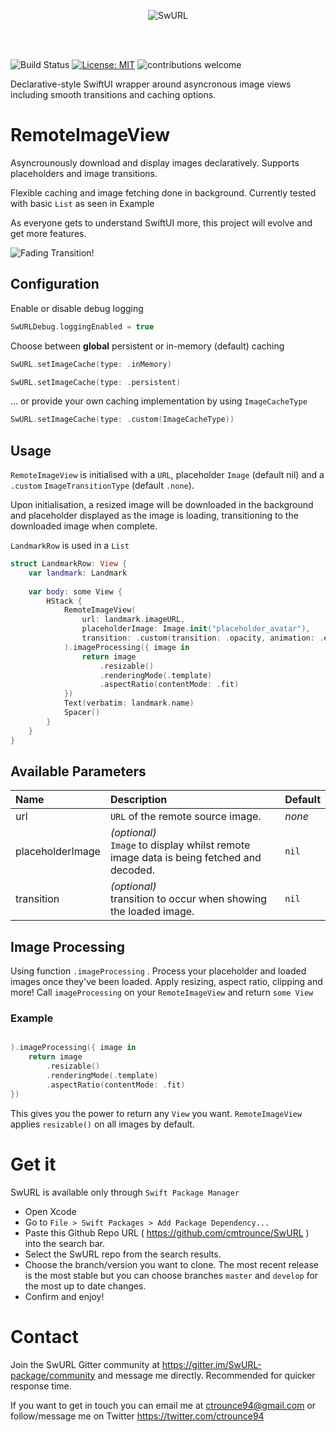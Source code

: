 <p align="center">
  <img src="https://imgur.com/jTPdRfJ.png" alt="SwURL"/>
</p>
<br/>
<br/>


![Build Status](https://app.bitrise.io/app/0cc93118a793b6f9/status.svg?token=6ITVosjDjjYgfYcVRGMuUw&branch=master)
[![License: MIT](https://img.shields.io/badge/License-MIT-yellow.svg)](https://opensource.org/licenses/MIT)
![contributions welcome](https://img.shields.io/badge/contributions-welcome-brightgreen.svg?style=flat)

Declarative-style SwiftUI wrapper around asyncronous image views including smooth transitions and caching options.

# RemoteImageView

Asyncrounously download and display images declaratively. Supports placeholders and image transitions.

Flexible caching and image fetching done in background. Currently tested with basic `List` as seen in Example

As everyone gets to understand SwiftUI more, this project will evolve and get more features.

![Fading Transition!](https://media.giphy.com/media/kFCKkcURNhI0AVG19y/giphy.gif)

## Configuration

Enable or disable debug logging 

```swift 
SwURLDebug.loggingEnabled = true
```


Choose between **global** persistent or in-memory (default) caching

 ```swift
 SwURL.setImageCache(type: .inMemory)
 ```

 ```swift
 SwURL.setImageCache(type: .persistent)
 ```
 
 ... or provide your own caching implementation by using `ImageCacheType`
 
  ```swift
 SwURL.setImageCache(type: .custom(ImageCacheType))
 ```

## Usage

`RemoteImageView` is initialised with a `URL`, placeholder `Image` (default nil)  and a `.custom` `ImageTransitionType` (default `.none`). 

Upon initialisation, a resized image will be downloaded in the background and placeholder displayed as the image is loading, transitioning to the downloaded image when complete.

`LandmarkRow` is used in a `List`

```swift
struct LandmarkRow: View {
	var landmark: Landmark
	
	var body: some View {
		HStack {
			RemoteImageView(
				url: landmark.imageURL,
				placeholderImage: Image.init("placeholder_avatar"),
				transition: .custom(transition: .opacity, animation: .easeOut(duration: 0.5))
			).imageProcessing({ image in
				return image
					.resizable()
					.renderingMode(.template)
					.aspectRatio(contentMode: .fit)
			})
			Text(verbatim: landmark.name)
			Spacer()
		}
	}
}
```

## Available Parameters

| Name | Description |Default|
| :--- | :--- | :--- |
| url | `URL` of the remote source image. | _none_ |
| placeholderImage | _(optional)_<br />`Image` to display whilst remote image data is being fetched and decoded. | `nil` |
| transition | _(optional)_<br />transition to occur when showing the loaded image. | `nil` |

## Image Processing

Using function `.imageProcessing` . 
Process your placeholder and loaded images once they've been loaded. Apply resizing, aspect ratio, clipping and more!
Call `imageProcessing` on your `RemoteImageView` and return `some View` 

### Example

```swift

).imageProcessing({ image in    
    return image
        .resizable()
        .renderingMode(.template)
        .aspectRatio(contentMode: .fit)
})

```

This gives you the power to return any `View` you want.
`RemoteImageView` applies `resizable()` on all images by default.

# Get it

SwURL is available only through `Swift Package Manager`

* Open Xcode
* Go to `File > Swift Packages > Add Package Dependency...`
* Paste this Github Repo URL ( https://github.com/cmtrounce/SwURL ) into the search bar. 
* Select the SwURL repo from the search results.
* Choose the branch/version you want to clone. The most recent release is the most stable but you can choose branches  `master` and `develop` for the most up to date changes.
* Confirm and enjoy!

# Contact

Join the SwURL Gitter community at https://gitter.im/SwURL-package/community and message me directly. Recommended for quicker response time.

If you want to get in touch you can email me at ctrounce94@gmail.com or follow/message me on Twitter https://twitter.com/ctrounce94
